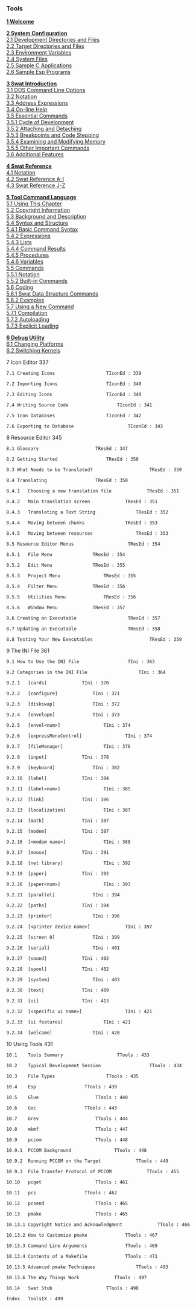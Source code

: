 ### Tools

**[1 Welcome](Tools/twelcome.md)**

**[2 System Configuration](Tools/tconfig.md)**  
[2.1 Development Directories and Files](Tools/tconfig.md#21-development-directories-and-files)  
[2.2 Target Directories and Files](Tools/tconfig.md#22-target-directories-and-files)  
[2.3 Environment Variables](Tools/tconfig.md#23-environment-variables)  
[2.4 System Files](Tools/tconfig.md#24-system-files)  
[2.5 Sample C Applications](Tools/tconfig.md#25-sample-c-applications)  
[2.6 Sample Esp Programs](Tools/tconfig.md#26-sample-esp-programs)

**[3 Swat Introduction](Tools/tswatcm.md)**  
[3.1 DOS Command Line Options](Tools/tswatcm.md#31-dos-command-line-options)  
[3.2 Notation](Tools/tswatcm.md#32-notation)  
[3.3 Address Expressions](Tools/tswatcm.md#33-address-expressions)  
[3.4 On-line Help](Tools/tswatcm.md#34-on-line-help)  
[3.5 Essential Commands](Tools/tswatcm.md#35-essential-commands)  
[3.5.1 Cycle of Development](Tools/tswatcm.md#351-cycle-of-development)  
[3.5.2 Attaching and Detaching](Tools/tswatcm.md#352-attaching-and-detaching)  
[3.5.3 Breakpoints and Code Stepping](Tools/tswatcm.md#353-breakpoints-and-code-stepping)  
[3.5.4 Examining and Modifying Memory](Tools/tswatcm.md#354-examining-and-modifying-memory)  
[3.5.5 Other Important Commands](Tools/tswatcm.md#355-other-important-commands)  
[3.6 Additional Features](Tools/tswatcm.md#36-additional-features)  

**[4 Swat Reference](Tools/tswta_i.md)**  
[4.1 Notation](Tools/tswta_i.md#41-notation)  
[4.2 Swat Reference A-I](Tools/tswta_i.md#42-swat-reference)  
[4.3 Swat Reference J-Z](Tools/tswtj_z.md)

**[5 Tool Command Language](Tools/ttcl.md)**  
[5.1 Using This Chapter](Tools/ttcl.md#51-using-this-chapter)  
[5.2 Copyright Information](Tools/ttcl.md#52-copyright-information)  
[5.3 Background and Description](Tools/ttcl.md#53-background-and-description)  
[5.4 Syntax and Structure](Tools/ttcl.md#54-syntax-and-structure)  
[5.4.1 Basic Command Syntax](Tools/ttcl.md#541-basic-command-syntax)  
[5.4.2 Expressions](Tools/ttcl.md#542-expressions)  
[5.4.3 Lists](Tools/ttcl.md#543-lists)  
[5.4.4 Command Results](Tools/ttcl.md#544-command-results)  
[5.4.5 Procedures](Tools/ttcl.md#545-procedures)  
[5.4.6 Variables](Tools/ttcl.md#546-variables)  
[5.5 Commands](Tools/ttcl.md#55-commands)  
[5.5.1 Notation](Tools/ttcl.md#551-notation)  
[5.5.2 Built-in Commands](Tools/ttcl.md#552-built-in-commands)  
[5.6 Coding](Tools/ttcl.md#56-coding)  
[5.6.1 Swat Data Structure Commands](Tools/ttcl.md#561-swat-data-structure-commands)  
[5.6.2 Examples](Tools/ttcl.md#562-examples)  
[5.7 Using a New Command](Tools/ttcl.md#57-using-a-new-command)  
[5.7.1 Compilation](Tools/ttcl.md#571-compilation)  
[5.7.2 Autoloading](Tools/ttcl.md#572-autoloading)  
[5.7.3 Explicit Loading](Tools/ttcl.md#573-explicit-loading)

**[6 Debug Utility](Tools/tdebug.md)**  
[6.1 Changing Platforms](Tools/tdebug.md#61-changing-platforms)  
[6.2 Switching Kernels](Tools/tdebug.md#62-switching-kernels)

7 	Icon Editor 	337

	7.1	Creating Icons					 TIconEd : 339

	7.2	Importing Icons					 TIconEd : 340

	7.3	Editing Icons					 TIconEd : 340

	7.4	Writing Source Code					 TIconEd : 341

	7.5	Icon Databases					 TIconEd : 342

	7.6	Exporting to Database					 TIconEd : 343

8 	Resource Editor 	345

	8.1	Glossary					 TResEd : 347

	8.2	Getting Started					 TResEd : 350

	8.3	What Needs to be Translated?					 TResEd : 350

	8.4	Translating					 TResEd : 350

	8.4.1	Choosing a new translation file				TResEd : 351

	8.4.2	Main translation screen				TResEd : 351

	8.4.3	Translating a Text String				TResEd : 352

	8.4.4	Moving between chunks				TResEd : 353

	8.4.5	Moving between resources				TResEd : 353

	8.5	Resource Editor Menus					 TResEd : 354

	8.5.1	File Menu				TResEd : 354

	8.5.2	Edit Menu				TResEd : 355

	8.5.3	Project Menu				TResEd : 355

	8.5.4	Filter Menu				TResEd : 356

	8.5.5	Utilities Menu				TResEd : 356

	8.5.6	Window Menu				TResEd : 357

	8.6	Creating an Executable					 TResEd : 357

	8.7	Updating an Executable					 TResEd : 358

	8.8	Testing Your New Executables					 TResEd : 359

9 	The INI File 	361

	9.1	How to Use the INI File					 TIni : 363

	9.2	Categories in the INI File					 TIni : 364

	9.2.1	[cards]				TIni : 370

	9.2.2	[configure]				TIni : 371

	9.2.3	[diskswap]				TIni : 372

	9.2.4	[envelope]				TIni : 373

	9.2.5	[envel<num>]				TIni : 374

	9.2.6	[expressMenuControl]				TIni : 374

	9.2.7	[fileManager]				TIni : 376

	9.2.8	[input]				TIni : 378

	9.2.9	[keyboard]				TIni : 382

	9.2.10	[label]				TIni : 384

	9.2.11	[label<num>]				TIni : 385

	9.2.12	[link]				TIni : 386

	9.2.13	[localization]				TIni : 387

	9.2.14	[math]				TIni : 387

	9.2.15	[modem]				TIni : 387

	9.2.16	[<modem name>]				TIni : 388

	9.2.17	[mouse]				TIni : 391

	9.2.18	[net library]				TIni : 392

	9.2.19	[paper]				TIni : 392

	9.2.20	[paper<num>]				TIni : 393

	9.2.21	[parallel]				TIni : 394

	9.2.22	[paths]				TIni : 394

	9.2.23	[printer]				TIni : 396

	9.2.24	[<printer device name>]				TIni : 397

	9.2.25	[screen 0]				TIni : 399

	9.2.26	[serial]				TIni : 401

	9.2.27	[sound]				TIni : 402

	9.2.28	[spool]				TIni : 402

	9.2.29	[system]				TIni : 403

	9.2.30	[text]				TIni : 409

	9.2.31	[ui]				TIni : 413

	9.2.32	[<specific ui name>]				TIni : 421

	9.2.33	[ui features]				TIni : 421

	9.2.34	[welcome]				TIni : 428

10 	Using Tools 	431

	10.1	Tools Summary					 TTools : 433

	10.2	Typical Development Session					 TTools : 434

	10.3	File Types					 TTools : 435

	10.4	Esp					 TTools : 439

	10.5	Glue					 TTools : 440

	10.6	Goc					 TTools : 443

	10.7	Grev					 TTools : 444

	10.8	mkmf					 TTools : 447

	10.9	pccom					 TTools : 448

	10.9.1	PCCOM Background				TTools : 448

	10.9.2	Running PCCOM on the Target				TTools : 449

	10.9.3	File Transfer Protocol of PCCOM				TTools : 455

	10.10	pcget					 TTools : 461

	10.11	pcs					 TTools : 462

	10.12	pcsend					 TTools : 465

	10.13	pmake					 TTools : 465

	10.13.1	Copyright Notice and Acknowledgment				TTools : 466

	10.13.2	How to Customize pmake				TTools : 467

	10.13.3	Command Line Arguments				TTools : 469

	10.13.4	Contents of a Makefile				TTools : 471

	10.13.5	Advanced pmake Techniques				TTools : 493

	10.13.6	The Way Things Work				TTools : 497

	10.14	Swat Stub					 TTools : 498

	Index 	ToolsIX : 499
